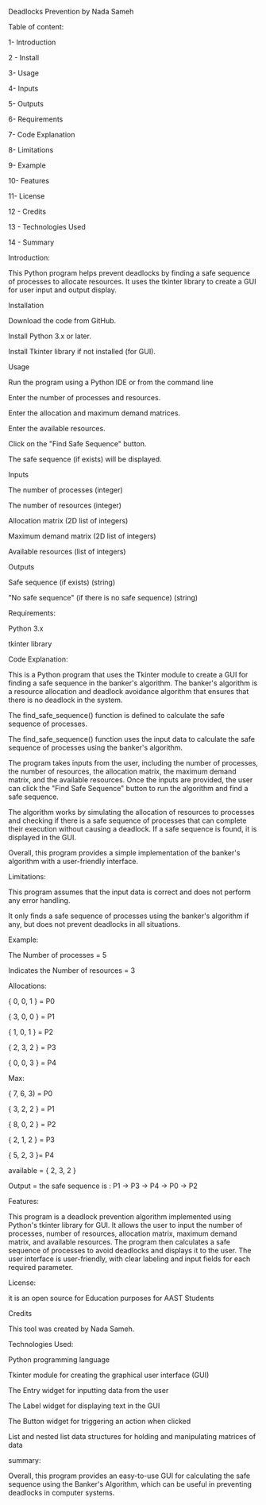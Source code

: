 ﻿Deadlocks Prevention by Nada Sameh

Table of content:

1- Introduction

2 - Install

3- Usage

4- Inputs

5- Outputs

6- Requirements

7- Code Explanation

8- Limitations

9- Example

10- Features

11- License

12 - Credits

13 - Technologies Used

14 - Summary

Introduction:

This Python program helps prevent deadlocks by finding a safe sequence of processes to allocate resources. It uses the tkinter library to create a GUI for user input and output display.

Installation

Download the code from GitHub.

Install Python 3.x or later.

Install Tkinter library if not installed (for GUI).

Usage

Run the program using a Python IDE or from the command line

Enter the number of processes and resources.

Enter the allocation and maximum demand matrices.

Enter the available resources.

Click on the "Find Safe Sequence" button.

The safe sequence (if exists) will be displayed.

Inputs

The number of processes (integer)

The number of resources (integer)

Allocation matrix (2D list of integers)

Maximum demand matrix (2D list of integers)

Available resources (list of integers)

Outputs

Safe sequence (if exists) (string)

"No safe sequence" (if there is no safe sequence) (string)

Requirements:

Python 3.x

tkinter library

Code Explanation:

This is a Python program that uses the Tkinter module to create a GUI for finding a safe sequence in the banker's algorithm. The banker's algorithm is a resource allocation and deadlock avoidance algorithm that ensures that there is no deadlock in the system.

The find\_safe\_sequence() function is defined to calculate the safe sequence of processes.

The find\_safe\_sequence() function uses the input data to calculate the safe sequence of processes using the banker's algorithm.

The program takes inputs from the user, including the number of processes, the number of resources, the allocation matrix, the maximum demand matrix, and the available resources. Once the inputs are provided, the user can click the "Find Safe Sequence" button to run the algorithm and find a safe sequence.

The algorithm works by simulating the allocation of resources to processes and checking if there is a safe sequence of processes that can complete their execution without causing a deadlock. If a safe sequence is found, it is displayed in the GUI.

Overall, this program provides a simple implementation of the banker's algorithm with a user-friendly interface.


Limitations:

This program assumes that the input data is correct and does not perform any error handling.

It only finds a safe sequence of processes using the banker's algorithm if any, but does not prevent deadlocks in all situations.

Example:

The Number of processes  = 5

Indicates the Number of resources = 3

Allocations:

{ 0, 0, 1 } = P0

{ 3, 0, 0 } = P1

{ 1, 0, 1 } = P2

{ 2, 3, 2 } = P3

{ 0, 0, 3 } = P4

Max:

{ 7, 6, 3)  = P0

{ 3, 2, 2 } = P1

{ 8, 0, 2 } = P2

{ 2, 1, 2 } = P3

{ 5, 2, 3 }= P4

available  = { 2, 3, 2 }

Output = the safe sequence is : P1 -> P3 -> P4 -> P0 -> P2

Features:

This program is a deadlock prevention algorithm implemented using Python's tkinter library for GUI. It allows the user to input the number of processes, number of resources, allocation matrix, maximum demand matrix, and available resources. The program then calculates a safe sequence of processes to avoid deadlocks and displays it to the user. The user interface is user-friendly, with clear labeling and input fields for each required parameter.

License:

it is an open source for Education purposes for AAST Students

Credits

This tool was created by Nada Sameh.

Technologies Used:

Python programming language

Tkinter module for creating the graphical user interface (GUI)

The Entry widget for inputting data from the user

The Label widget for displaying text in the GUI

The Button widget for triggering an action when clicked

List and nested list data structures for holding and manipulating matrices of data

summary:

Overall, this program provides an easy-to-use GUI for calculating the safe sequence using the Banker's Algorithm, which can be useful in preventing deadlocks in computer systems.

